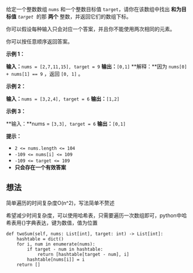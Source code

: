 给定一个整数数组 `nums` 和一个整数目标值 `target`，请你在该数组中找出 **和为目标值** _`target`_  的那 **两个** 整数，并返回它们的数组下标。

你可以假设每种输入只会对应一个答案，并且你不能使用两次相同的元素。

你可以按任意顺序返回答案。

**示例 1：**

**输入：**`nums = [2,7,11,15], target = 9`
**输出：**`[0,1]`
**解释：**因为 `nums[0] + nums[1] == 9` ，返回 `[0, 1]` 。

**示例 2：**

**输入：**`nums = [3,2,4], target = 6`
**输出：**`[1,2]`

**示例 3：**

**输入：**nums = `[3,3], target = 6`
**输出：**`[0,1]`

**提示：**

- `2 <= nums.length <= 104`
- `-109 <= nums[i] <= 109`
- `-109 <= target <= 109`
- **只会存在一个有效答案**

## 想法

简单遍历的时间复杂度O(n^2)，写法简单不赘述

希望减少时间复杂度，可以使用哈希表，只需要遍历一次数组即可，python中哈希表用{}字典表达，键为数值，值为位置

    def twoSum(self, nums: List[int], target: int) -> List[int]:
        hashtable = dict()
        for i, num in enumerate(nums):
            if target - num in hashtable:
                return [hashtable[target - num], i]
            hashtable[nums[i]] = i
        return []

